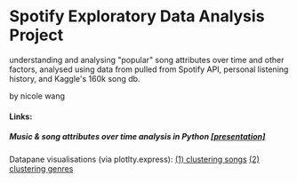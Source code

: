 # Spotify Exploratory Data Analysis Project
understanding and analysing "popular" song attributes over time and other factors,  analysed using data from pulled from Spotify API, personal listening history, and Kaggle's 160k song db. 

by nicole wang

#### Links:
##### Music & song attributes over time analysis in Python [[presentation]](https://docs.google.com/presentation/d/e/2PACX-1vS8EyIIDD5y-ov50hQKtwt5qKRMaHjyxVbFllBf6g3K_o3F3rvWn7rjkoOO3CaEc2j-K6PvXcDbRPSH/pub?start=false&loop=false&delayms=3000)

Datapane visualisations (via plotlty.express): [(1) clustering songs](https://datapane.com/u/nickelworks/reports/aAMZP93/clustering-songs/) [(2) clustering genres](https://datapane.com/u/nickelworks/reports/E7PXzq7/clustering-genres/)
